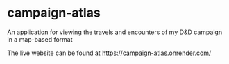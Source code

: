 # campaign-atlas
An application for viewing the travels and encounters of my D&amp;D campaign in a map-based format

The live website can be found at https://campaign-atlas.onrender.com/
